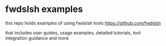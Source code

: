 # fwdslsh examples

this repo holds examples of using fwdslsh tools https://github.com/fwdslsh

that includes user guides, usage examples, detailed tutorials, tool integration guidance and more
